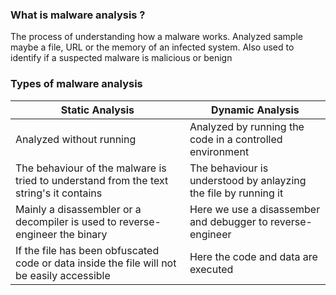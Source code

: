 ### What is malware analysis ?

The process of understanding how a malware works. Analyzed sample maybe a file, URL or the memory of an infected system. Also used to identify if a suspected malware is malicious or benign

### Types of malware analysis

| Static Analysis                                                                            | Dynamic Analysis                                                |
| ------------------------------------------------------------------------------------------ | --------------------------------------------------------------- |
| Analyzed without running                                                                   | Analyzed by running the code in a controlled environment        |
| The behaviour of the malware is tried to understand from the text string's it contains     | The behaviour is understood by anlayzing the file by running it |
| Mainly a disassembler or a decompiler is used to reverse-engineer the binary               | Here we use a disassember and debugger to reverse-engineer      |
| If the file has been obfuscated code or data inside the file will not be easily accessible | Here the code and data are executed                             |
